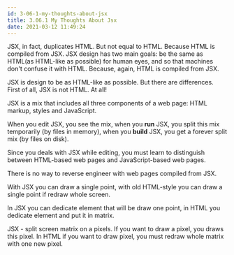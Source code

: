 ```yaml
---
id: 3-06-1-my-thoughts-about-jsx
title: 3.06.1 My Thoughts About Jsx
date: 2021-03-12 11:49:24
---
```


JSX, in fact, duplicates HTML. But not equal to HTML. Because HTML is compiled from JSX. JSX design has two main goals: be the same as HTML(as HTML-like as possible) for human eyes, and so that machines don't confuse it with HTML. Because, again, HTML is compiled from JSX.

JSX is design to be as HTML-like as possible. But there are differences. First of all, JSX is not HTML. At all!

JSX is a mix that includes all three components of a web page: HTML markup, styles and JavaScript.

When you edit JSX, you see the mix, when you **run** JSX, you split this mix temporarily (by files in memory), when you **build** JSX, you get a forever split mix (by files on disk).

Since you deals with JSX while editing, you must learn to distinguish between HTML-based web pages and JavaScript-based web pages.

There is no way to reverse engineer with web pages compiled from JSX.

With JSX you can draw a single point, with old HTML-style you can draw a single point if redraw whole screen.

In JSX you can dedicate element that will be draw one point, in HTML you dedicate element and put it in matrix.

JSX - split screen matrix on a pixels. If you want to draw a pixel, you draws this pixel. In HTML if you want to draw pixel, you must redraw whole matrix with one new pixel.
